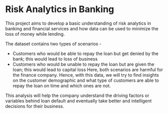 # Risk Analytics in Banking
This project aims to develop a basic understanding of risk analytics in banking and financial services and how data can be used to minimize the loss of money while lending.

The dataset contains two types of scenarios -
- Customers who would be able to repay the loan but get denied by the bank; this would lead to loss of business
- Customers who would be unable to repay the loan but are given the loan; this would lead to capital loss
Here, both scenarios are harmful for the finance company. Hence, with this data, we will try to find insights on the customer demographic and what type of customers are able to repay the loan on time and which ones are not.

This analysis will help the company understand the driving factors or variables behind loan default and eventually take better and intelligent decisions for their business.
